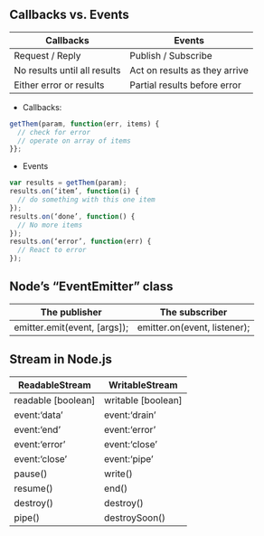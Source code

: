 ## Callbacks vs. Events

Callbacks | Events
---| ---
Request / Reply|Publish / Subscribe
No results until all results | Act on results as they arrive
Either error or results|Partial results before error

* Callbacks:

```javascript
getThem(param, function(err, items) {
  // check for error
  // operate on array of items
}};

```

* Events

```javascript
var results = getThem(param);
results.on(‘item’, function(i) {
  // do something with this one item
});
results.on(‘done’, function() {
  // No more items
});
results.on(‘error’, function(err) {
  // React to error
});
```
## Node’s “EventEmitter” class

The publisher | The subscriber
---|---
emitter.emit(event, [args]); |emitter.on(event, listener);

## Stream in Node.js

ReadableStream |WritableStream
---|---
readable [boolean] |writable [boolean]
event:‘data’ |event:‘drain’
event:‘end’ |event:‘error’
event:‘error’ |event:‘close’
event:‘close’  |event:‘pipe’
pause()|write()
resume()|end()
destroy()|destroy()
pipe()|destroySoon()
